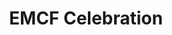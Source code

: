 ---
title: "EMCF Celebration"
venue: Riverside Centre
address: "Derby"
postcode: ''
allday: false
description: 
    All of us together
when: 2017-02-12
start: 1000
finish: 1200
category:
    Celebration
    Gathering
layout: event
---